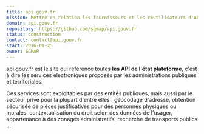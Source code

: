 ```yaml
---
title: api.gouv.fr
mission: Mettre en relation les fournisseurs et les réutilisateurs d'API publiques.
domain: api.gouv.fr
repository: https://github.com/sgmap/api.gouv.fr
status: construction
contact: contact@api.gouv.fr
start: 2016-01-25
owner: SGMAP
---
```


api.gouv.fr est le site qui référence toutes **les API de l'état plateforme**, c'est à dire les services électroniques proposés par les administrations publiques et territoriales. 

Ces services sont exploitables par des entités publiques, mais aussi par le secteur privé pour la plupart d'entre elles : géocodage d'adresse, obtention sécurisée de pièces justificatives pour des personnes physiques ou morales, contextualisation du droit selon des données de l'usager, appartenance à des zonages administratifs, recherche de transports publics …
